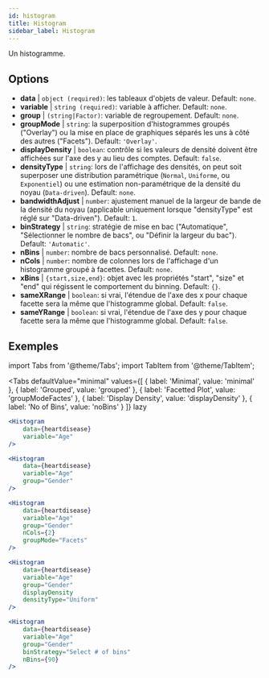 ```yaml
---
id: histogram
title: Histogram
sidebar_label: Histogram
---
```


Un histogramme.

## Options

* __data__ | `object (required)`: les tableaux d'objets de valeur. Default: `none`.
* __variable__ | `string (required)`: variable à afficher. Default: `none`.
* __group__ | `(string|Factor)`: variable de regroupement. Default: `none`.
* __groupMode__ | `string`: la superposition d'histogrammes groupés ("Overlay") ou la mise en place de graphiques séparés les uns à côté des autres ("Facets"). Default: `'Overlay'`.
* __displayDensity__ | `boolean`: contrôle si les valeurs de densité doivent être affichées sur l'axe des y au lieu des comptes. Default: `false`.
* __densityType__ | `string`: lors de l'affichage des densités, on peut soit superposer une distribution paramétrique (`Normal`, `Uniforme`, ou `Exponentiel`) ou une estimation non-paramétrique de la densité du noyau (`Data-driven`). Default: `none`.
* __bandwidthAdjust__ | `number`: ajustement manuel de la largeur de bande de la densité du noyau (applicable uniquement lorsque "densityType" est réglé sur "Data-driven"). Default: `1`.
* __binStrategy__ | `string`: stratégie de mise en bac ("Automatique", "Sélectionner le nombre de bacs", ou "Définir la largeur du bac"). Default: `'Automatic'`.
* __nBins__ | `number`: nombre de bacs personnalisé. Default: `none`.
* __nCols__ | `number`: nombre de colonnes lors de l'affichage d'un histogramme groupé à facettes. Default: `none`.
* __xBins__ | `{start,size,end}`: objet avec les propriétés "start", "size" et "end" qui régissent le comportement du binning. Default: `{}`.
* __sameXRange__ | `boolean`: si vrai, l'étendue de l'axe des x pour chaque facette sera la même que l'histogramme global. Default: `false`.
* __sameYRange__ | `boolean`: si vrai, l'étendue de l'axe des y pour chaque facette sera la même que l'histogramme global. Default: `false`.


## Exemples

import Tabs from '@theme/Tabs';
import TabItem from '@theme/TabItem';

<Tabs
    defaultValue="minimal"
    values={[
        { label: 'Minimal', value: 'minimal' },
        { label: 'Grouped', value: 'grouped' },
        { label: 'Facetted Plot', value: 'groupModeFactes' },
        { label: 'Display Density', value: 'displayDensity' },
        { label: 'No of Bins', value: 'noBins' }
    ]}
    lazy
>

<TabItem value="minimal">

```jsx live
<Histogram 
    data={heartdisease} 
    variable="Age"
/>
```

</TabItem>

<TabItem value="grouped">

```jsx live
<Histogram 
    data={heartdisease} 
    variable="Age"
    group="Gender"
/>
```

</TabItem>

<TabItem value="groupModeFactes">

```jsx live
<Histogram 
    data={heartdisease} 
    variable="Age"
    group="Gender"
    nCols={2}
    groupMode="Facets"
/>
```

</TabItem>

<TabItem value="displayDensity">

```jsx live
<Histogram 
    data={heartdisease} 
    variable="Age"
    group="Gender"
    displayDensity 
    densityType="Uniform"
/>
```

</TabItem>

<TabItem value="noBins">

```jsx live
<Histogram 
    data={heartdisease} 
    variable="Age"
    group="Gender"
    binStrategy="Select # of bins"
    nBins={90}
/>
```

</TabItem>

</Tabs>
